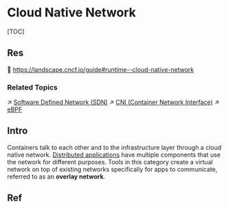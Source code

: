 # Cloud Native Network

[TOC]



## Res
📂 https://landscape.cncf.io/guide#runtime--cloud-native-network

### Related Topics
↗ [Software Defined Network (SDN)](../../../../../🔑%20CS%20Core/🏎️%20Computer%20Networking%20and%20Communication/🙌🏻%20Software%20Defined%20Network%20(SDN)/Software%20Defined%20Network%20(SDN).md)
↗ [CNI (Container Network Interface)](CNI%20(Container%20Network%20Interface).md)
↗ [eBPF](../../../../../🔑%20CS%20Core/🥷🏼%20Operating%20System%20(Engineering%20Part)/📟%20System%20Level%20Programming/eBPF/eBPF.md)



## Intro
Containers talk to each other and to the infrastructure layer through a cloud native network. [Distributed applications](https://thenewstack.io/primer-distributed-systems-and-cloud-native-computing/) have multiple components that use the network for different purposes. Tools in this category create a virtual network on top of existing networks specifically for apps to communicate, referred to as an **overlay network**.



## Ref

